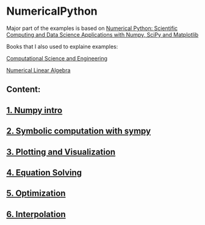 # NumericalPython

Major part of the examples is based on [Numerical Python: Scientific Computing and Data Science Applications with Numpy, SciPy and Matplotlib](https://www.amazon.com/Numerical-Python-Scientific-Applications-Matplotlib/dp/1484242459/ref=sr_1_1?crid=2XXM91RY47S7Z&keywords=numerical+python&qid=1640847935&sprefix=numerical+python%2Caps%2C225&sr=8-1)

Books that I also used to explaine examples:

[Computational Science and Engineering](https://www.amazon.com/Computational-Science-Engineering-Gilbert-Strang/dp/0961408812/ref=sr_1_1?keywords=computational+science+and+engineering&qid=1640847944&sprefix=comutational+sci%2Caps%2C207&sr=8-1)

[Numerical Linear Algebra](https://www.amazon.com/Numerical-Linear-Algebra-Lloyd-Trefethen/dp/0898713617/ref=sr_1_1?keywords=numerical+linear+algebra&qid=1640847968&sprefix=numerical+line%2Caps%2C227&sr=8-1)

## Content:

## [1.  Numpy intro](https://github.com/nickovchinnikov/NumericalPython/tree/master/1%20Numpy%20intro)

## [2. Symbolic computation with sympy](https://github.com/nickovchinnikov/NumericalPython/tree/master/2%20Symbolic%20Computing)

## [3. Plotting and Visualization](https://github.com/nickovchinnikov/NumericalPython/tree/master/3%20Plotting%20and%20Visualization)

## [4. Equation Solving](https://github.com/nickovchinnikov/NumericalPython/tree/master/4%20Equation%20Solving)

## [5. Optimization](https://github.com/nickovchinnikov/NumericalPython/tree/master/5%20Optimization)

## [6. Interpolation](https://github.com/nickovchinnikov/NumericalPython/tree/master/6%20Interpolation)
